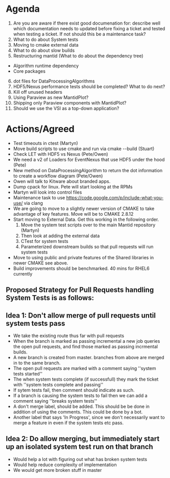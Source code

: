 
# Agenda

1. Are you are aware if there exist good documenation for: describe well which documentation needs to updated before fixing a ticket and tested when testing a ticket. If not should this be a maintenance task?
2. What to do about System tests
3. Moving to cmake external data
4. What to do about slow builds
5. Restructuring mantid (What to do about the dependency tree)
  * Algorithm runtime dependency
  * Core packages
6. dot files for DataProcessingAlgorithms
7. HDF5/Nexus performance tests should be completed? What to do next?
8. Kill off unused headers
9. Using Paraview as new MantidPlot?
10. Shipping only Paraview components with MantidPlot?
11. Should we use the VSI as a top-down application?

# Actions/Agreed

* Test timeouts in ctest (Martyn)
* Move build scripts to use cmake and run via cmake --build (Stuart)
* Check LET with HDF5 vs Nexus (Pete/Owen)
* We need a v2 of Loaders for EventNexus that use HDF5 under the hood (Pete)
* New method on DataProcessingAlgorithm to return the dot information to create a workflow diagram (Pete/Owen)
* Owen will talk to Kitware about branded apps.
* Dump cpack for linux. Pete will start looking at the RPMs
* Martyn will look into control files
* Maintenance task to use https://code.google.com/p/include-what-you-use/ via clang
* We are going to move to a slightly newer version of CMAKE to take advantage of key features. Move will be to CMAKE 2.8.12
* Start moving to External Data. Get this working in the following order. 
  1. Move the system test scripts over to the main Mantid repository (Martyn)
  2. Then look at adding the external data
  3. CTest for system tests
  4. Parameterized downstream builds so that pull requests will run system tests
* Move to using public and private features of the Shared libraries in newer CMAKE see above.
* Build improvements should be benchmarked. 40 mins for RHEL6 currently

## Proposed Strategy for Pull Requests handling System Tests is as follows: 


## Idea 1: Don't allow merge of pull requests until system tests pass

* We take the existing route thus far with pull requests
* When the branch is marked as passing incremental a new job queries the open pull requests, and find those marked as passing incrmental builds.
* A new branch is created from master. branches from above are merged in to the same branch.
* The open pull requests are marked with a comment saying ''system tests started''
* The when system tests complete (if successfull) they mark the ticket with ''system tests complete and passing''
* If sytem tests fail, then comment should indicate as such.
* If a branch is causing the system tests to fail then we can add a comment saying ''breaks system tests''
* A don't merge label, should be added. This should be be done in addition of using the comments. This could be done by a bot.
* Another label that says 'In Progress', since we don't necessarily want to merge a feature in even if the system tests etc pass.

Idea 2: Do allow merging, but immediately start up an isolated system test run on that branch
------------------------------------------------------------------------
* Would help a lot with figuring out what has broken system tests
* Would help reduce complexity of implementation
* We would get more broken stuff in master



